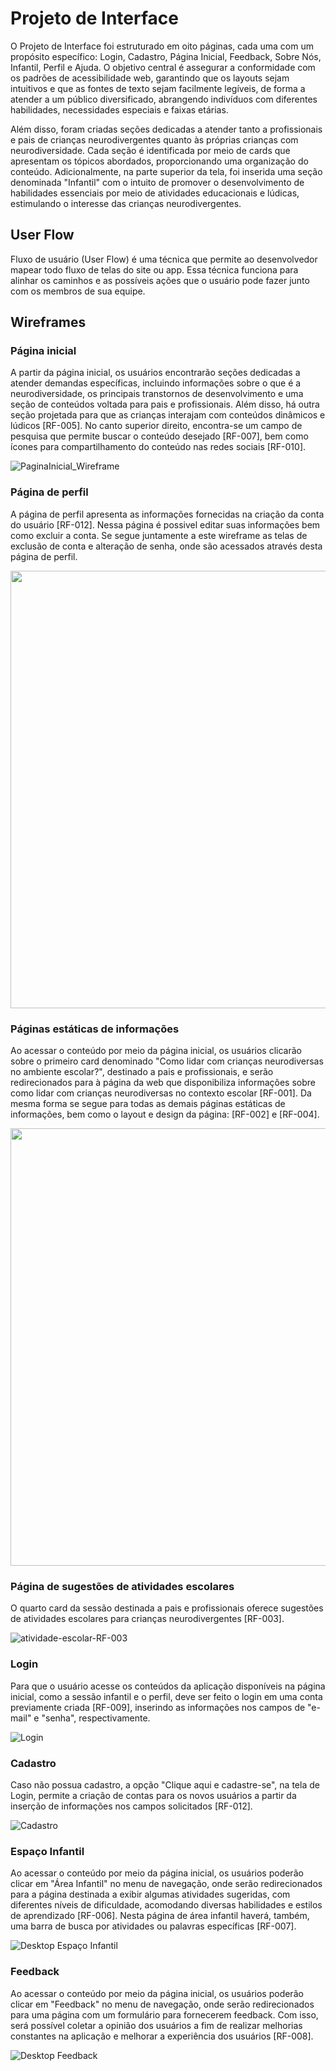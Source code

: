 # Projeto de Interface

O Projeto de Interface foi estruturado em oito páginas, cada uma com um propósito específico: Login, Cadastro, Página Inicial, Feedback, Sobre Nós, Infantil, Perfil e Ajuda. O objetivo central é assegurar a conformidade com os padrões de acessibilidade web, garantindo que os layouts sejam intuitivos e que as fontes de texto sejam facilmente legíveis, de forma a atender a um público diversificado, abrangendo indivíduos com diferentes habilidades, necessidades especiais e faixas etárias.

Além disso, foram criadas seções dedicadas a atender tanto a profissionais e pais de crianças neurodivergentes quanto às próprias crianças com neurodiversidade. Cada seção é identificada por meio de cards que apresentam os tópicos abordados, proporcionando uma organização do conteúdo. Adicionalmente, na parte superior da tela, foi inserida uma seção denominada "Infantil" com o intuito de promover o desenvolvimento de habilidades essenciais por meio de atividades educacionais e lúdicas, estimulando o interesse das crianças neurodivergentes.

## User Flow

Fluxo de usuário (User Flow) é uma técnica que permite ao desenvolvedor mapear todo fluxo de telas do site ou app. Essa técnica funciona para alinhar os caminhos e as possíveis ações que o usuário pode fazer junto com os membros de sua equipe.

## Wireframes

### Página inicial

A partir da página inicial, os usuários encontrarão seções dedicadas a atender demandas específicas, incluindo informações sobre o que é a neurodiversidade, os principais transtornos de desenvolvimento e uma seção de conteúdos voltada para pais e profissionais. Além disso, há outra seção projetada para que as crianças interajam com conteúdos dinâmicos e lúdicos [RF-005]. No canto superior direito, encontra-se um campo de pesquisa que permite buscar o conteúdo desejado [RF-007], bem como ícones para compartilhamento do conteúdo nas redes sociais
[RF-010].

![PaginaInicial_Wireframe](https://github.com/ICEI-PUC-Minas-PMV-SI/pmv-si-2023-2-pe1-t2-neurodiversidade/assets/89950149/40fce231-eee1-4f66-b85e-2117d5b5ce39)

### Página de perfil

A página de perfil apresenta as informações fornecidas na criação da conta do usuário [RF-012]. Nessa página é possivel editar suas informações bem como excluir a conta.
Se segue juntamente a este wireframe as telas de exclusão de conta e alteração de senha, onde são acessados através desta página de perfil.

<div>
<img src="https://github.com/ICEI-PUC-Minas-PMV-SI/pmv-si-2023-2-pe1-t2-neurodiversidade/assets/112666344/99a01d8a-a96c-42e5-988d-3b348cb9ed23" width="700px" />
</div>


### Páginas estáticas de informações


Ao acessar o conteúdo por meio da página inicial, os usuários clicarão sobre o primeiro card denominado "Como lidar com crianças neurodiversas no ambiente escolar?", destinado a pais e profissionais, e serão redirecionados para à página da web que disponibiliza informações sobre como lidar com crianças neurodiversas no contexto escolar [RF-001]. Da mesma forma se segue para todas as demais páginas estáticas de informações, bem como o layout e design da página: [RF-002] e [RF-004].

<div>
<img src="https://github.com/ICEI-PUC-Minas-PMV-SI/pmv-si-2023-2-pe1-t2-neurodiversidade/assets/89950149/1b3076c4-526d-4c38-8633-21624f416ea1" width="700">
</div>

<!--
### Página sobre como lidar com crianças neurodiversas no ambiente familiar

O segundo card, identificado por "Como lidar com crianças neurodiversas no ambiente familiar?", disponibiliza informações sobre como lidar com crianças neurodiversas no contexto familiar [RF-004].

![contexto-familiar-RF-004](https://github.com/ICEI-PUC-Minas-PMV-SI/pmv-si-2023-2-pe1-t2-neurodiversidade/assets/89950149/a15decf4-96e9-49e6-a427-4831e73115a1)

### Página sobre como identificar a neurodivergência na infância

O terceiro card, intitulado "Como identificar a neurodivergência na infância?", oferece informações que auxiliam na identificação de possíveis crianças neurodiversas [RF-002].

![identificação_neurodiversos](https://github.com/ICEI-PUC-Minas-PMV-SI/pmv-si-2023-2-pe1-t2-neurodiversidade/assets/89950149/598709d1-51c6-47f7-98a7-40ccf06d718a)
-->




### Página de sugestões de atividades escolares

O quarto card da sessão destinada a pais e profissionais oferece sugestões de atividades escolares para crianças neurodivergentes [RF-003].

![atividade-escolar-RF-003](https://github.com/ICEI-PUC-Minas-PMV-SI/pmv-si-2023-2-pe1-t2-neurodiversidade/assets/89950149/10e0d654-be20-4649-968f-084728eafb01)

### Login

Para que o usuário acesse os conteúdos da aplicação disponíveis na página inicial, como a sessão infantil e o perfil, deve ser feito o login em uma conta previamente criada [RF-009], inserindo as informações nos campos de "e-mail" e "senha", respectivamente. 

![Login](https://github.com/ICEI-PUC-Minas-PMV-SI/pmv-si-2023-2-pe1-t2-neurodiversidade/assets/89950149/0dc998ff-6a04-40e4-9219-09c2f06508bd)


### Cadastro

Caso não possua cadastro, a opção "Clique aqui e cadastre-se", na tela de Login, permite a criação de contas para os novos usuários a partir da inserção de informações nos campos solicitados [RF-012].

![Cadastro](https://github.com/ICEI-PUC-Minas-PMV-SI/pmv-si-2023-2-pe1-t2-neurodiversidade/assets/109616789/f5d6ae49-e625-42da-86f1-5393e7f1cace)


### Espaço Infantil

Ao acessar o conteúdo por meio da página inicial, os usuários poderão clicar em "Área Infantil" no menu de navegação, onde serão redirecionados para a página destinada a exibir algumas atividades sugeridas, com diferentes níveis de dificuldade, acomodando diversas habilidades e estilos de aprendizado [RF-006]. Nesta página de área infantil haverá, também, uma barra de busca por atividades ou palavras específicas [RF-007].

![Desktop Espaço Infantil](https://github.com/ICEI-PUC-Minas-PMV-SI/pmv-si-2023-2-pe1-t2-neurodiversidade/assets/99815953/d17d4a5f-434b-4bc4-aee9-8e2f0859980a)


### Feedback

Ao acessar o conteúdo por meio da página inicial, os usuários poderão clicar em "Feedback" no menu de navegação, onde serão redirecionados para uma página com um formulário para fornecerem feedback. Com isso, será possível coletar a opinião dos usuários a fim de realizar melhorias constantes na aplicação e melhorar a experiência dos usuários [RF-008].

![Desktop Feedback](https://github.com/ICEI-PUC-Minas-PMV-SI/pmv-si-2023-2-pe1-t2-neurodiversidade/assets/99815953/2a6799cf-01fd-4bd0-9e2d-b64ae42de179)



